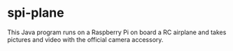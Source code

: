 spi-plane
=========
This Java program runs on a Raspberry Pi on board a RC airplane and takes pictures and video with the official camera accessory.
